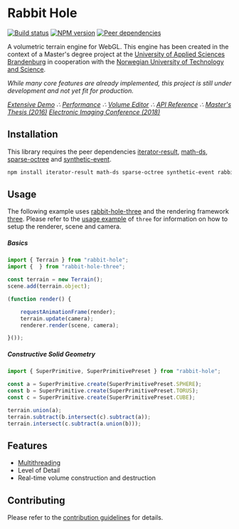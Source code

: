 # Rabbit Hole

[![Build status](https://travis-ci.org/vanruesc/rabbit-hole.svg?branch=master)](https://travis-ci.org/vanruesc/rabbit-hole)
[![NPM version](https://badge.fury.io/js/rabbit-hole.svg)](http://badge.fury.io/js/rabbit-hole)
[![Peer dependencies](https://david-dm.org/vanruesc/rabbit-hole/peer-status.svg)](https://david-dm.org/vanruesc/rabbit-hole?type=peer)

A volumetric terrain engine for WebGL. This engine has been created in the context of a Master's degree project at
the [University of Applied Sciences Brandenburg](https://www.th-brandenburg.de) in cooperation with the
[Norwegian University of Technology and Science](https://www.ntnu.no).

_While many core features are already implemented, this project is still under development and not yet fit for production._

*[Extensive Demo](https://vanruesc.github.io/rabbit-hole/public/demo) &there4;
[Performance](https://vanruesc.github.io/rabbit-hole/public/performance) &there4;
[Volume Editor](https://vanruesc.github.io/rabbit-hole/public/editor) &there4;
[API Reference](https://vanruesc.github.io/rabbit-hole/public/docs) &there4;
[Master's Thesis (2016)](https://vanruesc.github.io/rabbit-hole/thesis-volumetric-terrain-rendering-with-webgl.pdf)
[Electronic Imaging Conference (2018)](https://vanruesc.github.io/rabbit-hole/paper-volumetric-terrain-rendering-with-webgl.pdf)*


## Installation

This library requires the peer dependencies
[iterator-result](https://github.com/vanruesc/iterator-result),
[math-ds](https://github.com/vanruesc/math-ds),
[sparse-octree](https://github.com/vanruesc/sparse-octree) and
[synthetic-event](https://github.com/vanruesc/synthetic-event).

```sh
npm install iterator-result math-ds sparse-octree synthetic-event rabbit-hole
``` 


## Usage

The following example uses [rabbit-hole-three]() and the rendering framework [three](https://github.com/mrdoob/three.js/).
Please refer to the [usage example](https://github.com/mrdoob/three.js/blob/master/README.md) of `three` for information
on how to setup the renderer, scene and camera.

##### Basics

```javascript
import { Terrain } from "rabbit-hole";
import {  } from "rabbit-hole-three";

const terrain = new Terrain();
scene.add(terrain.object);

(function render() {

	requestAnimationFrame(render);
	terrain.update(camera);
	renderer.render(scene, camera);

}());
```

##### Constructive Solid Geometry

```javascript
import { SuperPrimitive, SuperPrimitivePreset } from "rabbit-hole";

const a = SuperPrimitive.create(SuperPrimitivePreset.SPHERE);
const b = SuperPrimitive.create(SuperPrimitivePreset.TORUS);
const c = SuperPrimitive.create(SuperPrimitivePreset.CUBE);

terrain.union(a);
terrain.subtract(b.intersect(c).subtract(a));
terrain.intersect(c.subtract(a.union(b)));
```


## Features

- [Multithreading](https://developer.mozilla.org/en-US/docs/Web/API/Web_Workers_API)
- Level of Detail
- Real-time volume construction and destruction


## Contributing

Please refer to the [contribution guidelines](https://github.com/vanruesc/rabbit-hole/blob/master/.github/CONTRIBUTING.md) for details.
